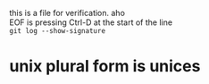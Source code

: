 this is a file for verification.
aho  
EOF is pressing Ctrl-D at the start of the line  
`git log --show-signature` 
# unix plural form is unices